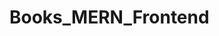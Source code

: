 <h1><ahref="https://github.com/Web-Development-Work/Books_MERN_Frontend">Books_MERN_Frontend</a></h1>
